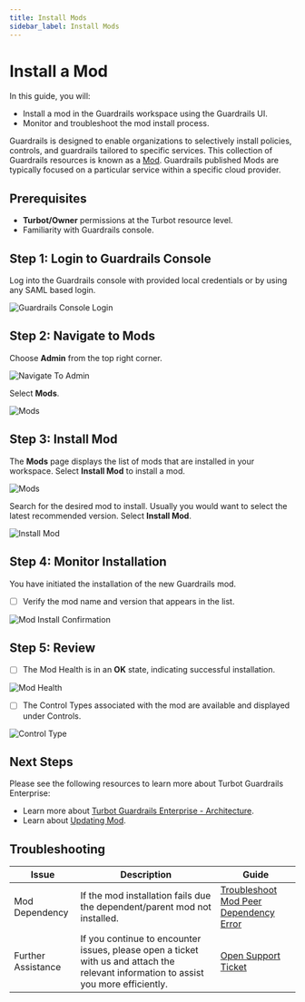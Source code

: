 ```yaml
---
title: Install Mods
sidebar_label: Install Mods
---
```


# Install a Mod

In this guide, you will:
- Install a mod in the Guardrails workspace using the Guardrails UI.
- Monitor and troubleshoot the mod install process.

Guardrails is designed to enable organizations to selectively install policies, controls, and guardrails tailored to specific services. This collection of Guardrails resources is known as a [Mod](/guardrails/docs/reference/glossary#mod). Guardrails published Mods are typically focused on a particular service within a specific cloud provider.

## Prerequisites

- **Turbot/Owner** permissions at the Turbot resource level.
- Familiarity with Guardrails console.

## Step 1: Login to Guardrails Console

Log into the Guardrails console with provided local credentials or by using any SAML based login.

![Guardrails Console Login](/images/docs/guardrails/guides/configuring-guardrails/install-mod/guardrails-console-login.png)

## Step 2: Navigate to Mods

Choose **Admin** from the top right corner.

![Navigate To Admin](/images/docs/guardrails/guides/configuring-guardrails/install-mod/guardrails-navigate-admin-panel.png)

Select **Mods**.

![Mods](/images/docs/guardrails/guides/configuring-guardrails/install-mod/guardrails-navigate-mods.png)

## Step 3: Install Mod

The **Mods** page displays the list of mods that are installed in your workspace. Select **Install Mod** to install a mod.

![Mods](/images/docs/guardrails/guides/configuring-guardrails/install-mod/guardrails-mod-install.png)

Search for the desired mod to install. Usually you would want to select the latest recommended version. Select **Install Mod**.

![Install Mod](/images/docs/guardrails/guides/configuring-guardrails/install-mod/guardrails-install-mod-action.png)

## Step 4: Monitor Installation

You have initiated the installation of the new Guardrails mod.

- [ ] Verify the mod name and version that appears in the list.

![Mod Install Confirmation](/images/docs/guardrails/guides/configuring-guardrails/install-mod/guardrails-mod-install-verify.png)

## Step 5: Review

- [ ] The Mod Health is in an **OK** state, indicating successful installation.

![Mod Health](/images/docs/guardrails/guides/configuring-guardrails/install-mod/guardrails-installed-mod-health.png)

- [ ] The Control Types associated with the mod are available and displayed under Controls.

![Control Type](/images/docs/guardrails/guides/configuring-guardrails/install-mod/guardrails-control-type-verify.png)

## Next Steps

Please see the following resources to learn more about Turbot Guardrails Enterprise:

- Learn more about [Turbot Guardrails Enterprise - Architecture](/guardrails/docs/enterprise/architecture).
- Learn about [Updating Mod](/guardrails/docs/enterprise/updating-stacks/mod-update).

## Troubleshooting

| Issue                                      | Description                                                                                                                                                                                                 | Guide                                |
|----------------------------------------------|-------------------------------------------------------------------------------------------------------------------------------------------------------------------------------------------------------------------|-----------------------------------------------------|
| Mod Dependency               | If the mod installation fails due the dependent/parent mod not installed.                                           | [Troubleshoot Mod Peer Dependency Error](/guardrails/docs/guides/hosting-guardrails/troubleshooting/peer-mod-dependency-error#peer-mod-dependency-error)                            |
| Further Assistance                       | If you continue to encounter issues, please open a ticket with us and attach the relevant information to assist you more efficiently.                                                 | [Open Support Ticket](https://support.turbot.com)   |